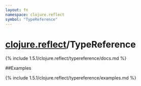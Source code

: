 ```yaml
---
layout: fn
namespace: clojure.reflect
symbol: "TypeReference"
---
```


# [clojure.reflect](../)/TypeReference

{% include 1.5.1/clojure.reflect/typereference/docs.md %}

##Examples

{% include 1.5.1/clojure.reflect/typereference/examples.md %}

